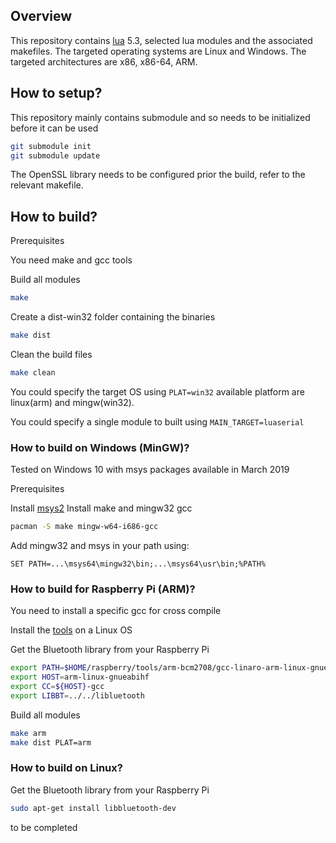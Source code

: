 
## Overview

This repository contains [lua](http://www.lua.org/) 5.3, selected lua modules and the associated makefiles.
The targeted operating systems are Linux and Windows. The targeted architectures are x86, x86-64, ARM.

## How to setup?

This repository mainly contains submodule and so needs to be initialized before it can be used

```bash
git submodule init
git submodule update
```

The OpenSSL library needs to be configured prior the build, refer to the relevant makefile.

## How to build?

Prerequisites

You need make and gcc tools

Build all modules
```bash
make
```

Create a dist-win32 folder containing the binaries
```bash
make dist
```

Clean the build files
```bash
make clean
```

You could specify the target OS using `PLAT=win32` available platform are linux(arm) and mingw(win32).

You could specify a single module to built using `MAIN_TARGET=luaserial`


### How to build on Windows (MinGW)?
Tested on Windows 10 with msys packages available in March 2019

Prerequisites

Install [msys2](https://www.msys2.org/)
Install make and mingw32 gcc
```bash
pacman -S make mingw-w64-i686-gcc
```

Add mingw32 and msys in your path using:
```
SET PATH=...\msys64\mingw32\bin;...\msys64\usr\bin;%PATH%
```

### How to build for Raspberry Pi (ARM)?

You need to install a specific gcc for cross compile

Install the [tools](https://github.com/raspberrypi/tools) on a Linux OS

Get the Bluetooth library from your Raspberry Pi

```bash
export PATH=$HOME/raspberry/tools/arm-bcm2708/gcc-linaro-arm-linux-gnueabihf-raspbian/bin:$PATH
export HOST=arm-linux-gnueabihf
export CC=${HOST}-gcc
export LIBBT=../../libluetooth
```

Build all modules
```bash
make arm
make dist PLAT=arm
```

### How to build on Linux?

Get the Bluetooth library from your Raspberry Pi

```bash
sudo apt-get install libbluetooth-dev
```

to be completed



